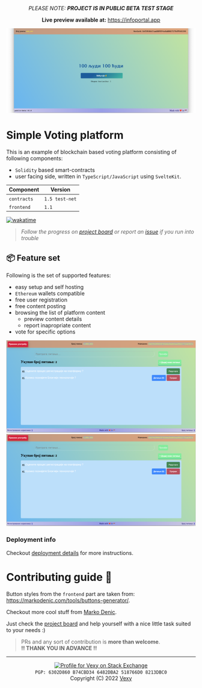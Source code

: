 <div align="center">
  <i>PLEASE NOTE: <b>PROJECT IS IN PUBLIC BETA TEST STAGE</b></i>
  <p><b>Live preview available at:</b> <a href="https://infoportal.app">https://infoportal.app</a></p>
</div>

!["Platform_sample"](/sample.png)

# Simple Voting platform
This is an example of blockchain based voting platform consisting of following components:
  - `Solidity` based smart-contracts
  - user facing side, written in `TypeScript/JavaScript` using `SvelteKit`.

|Component|Version|
|-|-|
|`contracts`|`1.5 test-net`|
|`frontend`|`1.1`|

[![wakatime](https://wakatime.com/badge/github/vexy/simple_voting.svg)](https://wakatime.com/badge/github/vexy/simple_voting?style=for-the-badge)

> _Follow the progress on [project board](https://github.com/vexy/simple_voting/projects/1) or report an [issue](https://github.com/vexy/simple_voting/issues) if you run into trouble_  

## 📦 Feature set
Following is the set of supported features:
  - easy setup and self hosting
  - `Ethereum` wallets compatible
  - free user registration
  - free content posting
  - browsing the list of platform content
    - preview content details
    - report inapropriate content
  - vote for specific options

!["Platform_sample"](/sample2.png)
!["Platform_sample"](/sample2.png)

### Deployment info
Checkout [deployment details](DEPLOYMENTS.md) for more instructions.

# Contributing guide 🙌
Button styles from the `frontend` part are taken from: https://markodenic.com/tools/buttons-generator/.

Checkout more cool stuff from [Marko Denic](https://github.com/markodenic).

Just check the [project board](https://github.com/vexy/simple_voting/projects/1) and help yourself with a nice little task suited to your needs :)  

> PRs and any sort of contribution is **more than welcome**.  
> **!! THANK YOU IN ADVANCE !!**

---  

<div align="center">
  <a href="https://stackexchange.com/users/215166">
    <img src="https://stackexchange.com/users/flair/215166.png?theme=clean" width="208" height="58" alt="Profile for Vexy on Stack Exchange" title="profile for Vexy on Stack Exchange, a network of free, community-driven Q&amp;A sites">
  </a>
  <br>
  <code>PGP: 6302D860 B74CBD34 6482DBA2 518766D0 8213DBC0</code>
  <br>
  <div>Copyright (C) 2022 <a href="https://github.com/vexy">Vexy</a></div>
</div>
